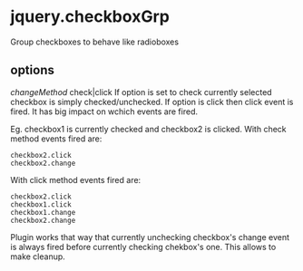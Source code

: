 jquery.checkboxGrp
==================

Group checkboxes to behave like radioboxes


options
-------

*changeMethod* check|click
If option is set to check currently selected checkbox is simply checked/unchecked. If option is click then click event is fired. It has big impact on wchich events are fired.

Eg. checkbox1 is currently checked and checkbox2 is clicked. With check method events fired are:

```
checkbox2.click
checkbox2.change
```

With click method events fired are:

```
checkbox2.click
checkbox1.click
checkbox1.change
checkbox2.change
```

Plugin works that way that currently unchecking checkbox's change event is always fired before currently checking chekbox's one. This allows to make cleanup.
```